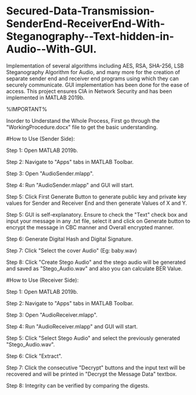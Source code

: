 # Secured-Data-Transmission-SenderEnd-ReceiverEnd-With-Steganography--Text-hidden-in-Audio--With-GUI.

Implementation of several algorithms including AES, 
RSA, SHA-256, LSB Steganography Algorithm for Audio, and many 
more for the creation of separate sender end and receiver 
end programs using which they can securely communicate. 
GUI implementation has been done for the ease of access. 
This project ensures CIA in Network Security and has been 
implemented in MATLAB 2019b.

%IMPORTANT%

Inorder to Understand the Whole Process, First go through 
the "WorkingProcedure.docx" file to get the basic understanding.

#How to Use (Sender Side):

Step 1: Open MATLAB 2019b.

Step 2: Navigate to "Apps" tabs in MATLAB 
Toolbar.

Step 3: Open "AudioSender.mlapp".

Step 4: Run "AudioSender.mlapp" and GUI will 
start.

Step 5: Click First Generate Button to generate 
public key and private key values for Sender and 
Receiver End and then generate Values of X and Y.

Step 5: GUI is self-explanatory. Ensure to check 
the "Text" check box and input your message in any .txt 
file, select it and click on Generate button to encrypt 
the message in CBC manner and Overall encrypted manner.

Step 6: Generate Digital Hash and Digital Signature.

Step 7: Click "Select the cover Audio" (Eg: baby.wav)

Step 8: Click "Create Stego Audio" and the stego audio will 
be generated and saved as "Stego_Audio.wav" and also 
you can calculate BER Value.

#How to Use (Receiver Side):

Step 1: Open MATLAB 2019b.

Step 2: Navigate to "Apps" tabs in MATLAB Toolbar.

Step 3: Open "AudioReceiver.mlapp".

Step 4: Run "AudioReceiver.mlapp" and GUI will start.

Step 5: Click "Select Stego Audio" and select the previously 
generated "Stego_Audio.wav".

Step 6: Click "Extract".

Step 7: Click the consecutive "Decrypt" buttons and the input 
text will be recovered and will be printed in "Decrypt the Message Data" 
textbox.

Step 8: Integrity can be verified by comparing the digests.

